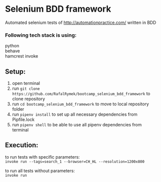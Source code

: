 # Selenium BDD framework

Automated selenium tests of http://automationpractice.com/ written in BDD

### Following tech stack is using:

python  
behave  
hamcrest 
invoke

## Setup:  
1. open terminal
2. run `git clone https://github.com/RafalRymek/bootcamp_selenium_bdd_framework` to clone repository 
3. run `cd bootcamp_selenium_bdd_framework` to move to local repository folder
4. run `pipenv install` to set up all necessary dependencies from Pipfile.lock
5. run `pipenv shell` to be able to use all pipenv dependencies from terminal

## Execution:

to run tests with specific parameters:  
`invoke run --tags=search_1 --browser=CH_HL --resolution=1200x800`

to run all tests without parameters:  
`invoke run`
